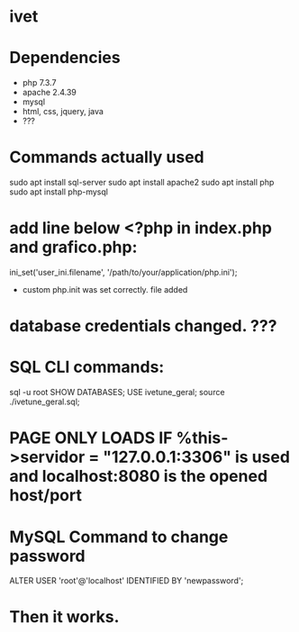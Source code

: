 # ivet

# Dependencies

- php 7.3.7
- apache 2.4.39
- mysql
- html, css, jquery, java
- ???

# Commands actually used

sudo apt install sql-server
sudo apt install apache2
sudo apt install php
sudo apt install php-mysql

# add line below <?php in index.php and grafico.php:

ini_set('user_ini.filename', '/path/to/your/application/php.ini');

- custom php.init was set correctly. file added

# database credentials changed. ???

# SQL CLI commands:
sql -u root
SHOW DATABASES;
USE ivetune_geral;
source ./ivetune_geral.sql;

# PAGE ONLY LOADS IF %this->servidor = "127.0.0.1:3306" is used and localhost:8080 is the opened host/port

# MySQL Command to change password
ALTER USER 'root'@'localhost' IDENTIFIED BY 'newpassword';

# Then it works.
